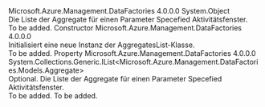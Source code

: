 <Type Name="AggregatesList" FullName="Microsoft.Azure.Management.DataFactories.Models.AggregatesList">
  <TypeSignature Language="C#" Value="public class AggregatesList" />
  <TypeSignature Language="ILAsm" Value=".class public auto ansi beforefieldinit AggregatesList extends System.Object" />
  <TypeSignature Language="DocId" Value="T:Microsoft.Azure.Management.DataFactories.Models.AggregatesList" />
  <TypeSignature Language="VB.NET" Value="Public Class AggregatesList" />
  <TypeSignature Language="F#" Value="type AggregatesList = class" />
  <AssemblyInfo>
    <AssemblyName>Microsoft.Azure.Management.DataFactories</AssemblyName>
    <AssemblyVersion>4.0.0.0</AssemblyVersion>
  </AssemblyInfo>
  <Base>
    <BaseTypeName>System.Object</BaseTypeName>
  </Base>
  <Interfaces />
  <Docs>
    <summary>
            Die Liste der Aggregate für einen Parameter Specefied Aktivitätsfenster.
            </summary>
    <remarks>To be added.</remarks>
  </Docs>
  <Members>
    <Member MemberName=".ctor">
      <MemberSignature Language="C#" Value="public AggregatesList ();" />
      <MemberSignature Language="ILAsm" Value=".method public hidebysig specialname rtspecialname instance void .ctor() cil managed" />
      <MemberSignature Language="DocId" Value="M:Microsoft.Azure.Management.DataFactories.Models.AggregatesList.#ctor" />
      <MemberSignature Language="VB.NET" Value="Public Sub New ()" />
      <MemberType>Constructor</MemberType>
      <AssemblyInfo>
        <AssemblyName>Microsoft.Azure.Management.DataFactories</AssemblyName>
        <AssemblyVersion>4.0.0.0</AssemblyVersion>
      </AssemblyInfo>
      <Parameters />
      <Docs>
        <summary>
            Initialisiert eine neue Instanz der AggregatesList-Klasse.
            </summary>
        <remarks>To be added.</remarks>
      </Docs>
    </Member>
    <Member MemberName="Aggregates">
      <MemberSignature Language="C#" Value="public System.Collections.Generic.IList&lt;Microsoft.Azure.Management.DataFactories.Models.Aggregate&gt; Aggregates { get; set; }" />
      <MemberSignature Language="ILAsm" Value=".property instance class System.Collections.Generic.IList`1&lt;class Microsoft.Azure.Management.DataFactories.Models.Aggregate&gt; Aggregates" />
      <MemberSignature Language="DocId" Value="P:Microsoft.Azure.Management.DataFactories.Models.AggregatesList.Aggregates" />
      <MemberSignature Language="VB.NET" Value="Public Property Aggregates As IList(Of Aggregate)" />
      <MemberSignature Language="F#" Value="member this.Aggregates : System.Collections.Generic.IList&lt;Microsoft.Azure.Management.DataFactories.Models.Aggregate&gt; with get, set" Usage="Microsoft.Azure.Management.DataFactories.Models.AggregatesList.Aggregates" />
      <MemberType>Property</MemberType>
      <AssemblyInfo>
        <AssemblyName>Microsoft.Azure.Management.DataFactories</AssemblyName>
        <AssemblyVersion>4.0.0.0</AssemblyVersion>
      </AssemblyInfo>
      <ReturnValue>
        <ReturnType>System.Collections.Generic.IList&lt;Microsoft.Azure.Management.DataFactories.Models.Aggregate&gt;</ReturnType>
      </ReturnValue>
      <Docs>
        <summary>
            Optional. Die Liste der Aggregate für einen Parameter Specefied Aktivitätsfenster.
            </summary>
        <value>To be added.</value>
        <remarks>To be added.</remarks>
      </Docs>
    </Member>
  </Members>
</Type>